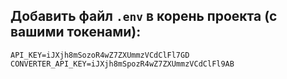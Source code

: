 ## Добавить файл ```.env``` в корень проекта (с вашими токенами):

    API_KEY=iJXjh8mSozoR4wZ7ZXUmmzVCdClFl7GD
    CONVERTER_API_KEY=iJXjh8mSpozR4wZ7ZXUmmzVCdClFl9AB

